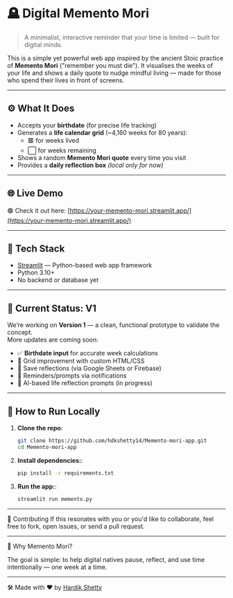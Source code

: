 # 🪦 Digital Memento Mori

> A minimalist, interactive reminder that your time is limited — built for digital minds.

This is a simple yet powerful web app inspired by the ancient Stoic practice of **Memento Mori** ("remember you must die"). It visualises the weeks of your life and shows a daily quote to nudge mindful living — made for those who spend their lives in front of screens.

---

## ⚙️ What It Does

- Accepts your **birthdate** (for precise life tracking)
- Generates a **life calendar grid** (~4,160 weeks for 80 years):
  - 🟥 for weeks lived  
  - ⬜ for weeks remaining
- Shows a random **Memento Mori quote** every time you visit
- Provides a **daily reflection box** *(local only for now)*

---

## 🌐 Live Demo

🟢 Check it out here: [https://your-memento-mori.streamlit.app/](https://your-memento-mori.streamlit.app/) 

---

## 🔨 Tech Stack

- [Streamlit](https://streamlit.io/) — Python-based web app framework
- Python 3.10+
- No backend or database yet

---

## 🚧 Current Status: V1

We’re working on **Version 1** — a clean, functional prototype to validate the concept.  
More updates are coming soon:

- ✅ **Birthdate input** for accurate week calculations  
- 🎨 Grid improvement with custom HTML/CSS  
- 💾 Save reflections (via Google Sheets or Firebase)  
- 🔔 Reminders/prompts via notifications  
- 🧠 AI-based life reflection prompts (in progress)

---

## 🚀 How to Run Locally

1. **Clone the repo**:
   ```bash
   git clone https://github.com/hdkshetty14/Memento-mori-app.git
   cd Memento-mori-app
2. **Install dependencies:**:
   ```bash
   pip install -r requirements.txt
3. **Run the app:**:
   ```bash
   streamlit run memento.py

---

🤝 Contributing
If this resonates with you or you'd like to collaborate, feel free to fork, open issues, or send a pull request.

---

💭 Why Memento Mori?

The goal is simple: to help digital natives pause, reflect, and use time intentionally — one week at a time.

---

🛠️ Made with ❤️ by [Hardik Shetty](https://github.com/hdkshetty14)
